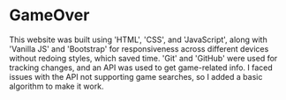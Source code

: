 # GameOver
This website was built using 'HTML', 'CSS', and 'JavaScript', along with 'Vanilla JS' and 'Bootstrap' for responsiveness across different devices without redoing styles, which saved time. 'Git' and 'GitHub' were used for tracking changes, and an API was used to get game-related info. I faced issues with the API not supporting game searches, so I added a basic algorithm to make it work.
